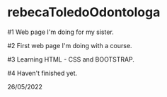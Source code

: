 # rebecaToledoOdontologa

#1 Web page I'm doing for my sister.

#2 First web page I'm doing with a course.

#3 Learning HTML - CSS and BOOTSTRAP.

#4 Haven't finished yet.

26/05/2022